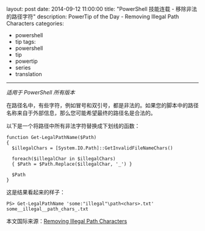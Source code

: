﻿layout: post
date: 2014-09-12 11:00:00
title: "PowerShell 技能连载 - 移除非法的路径字符"
description: PowerTip of the Day - Removing Illegal Path Characters
categories:
- powershell
- tip
tags:
- powershell
- tip
- powertip
- series
- translation
---
_适用于 PowerShell 所有版本_

在路径名中，有些字符，例如冒号和双引号，都是非法的。如果您的脚本中的路径名称来自于外部信息，那么您可能希望最终的路径名是合法的。

以下是一个将路径中所有非法字符替换成下划线的函数：

    function Get-LegalPathName($Path)
    {
      $illegalChars = [System.IO.Path]::GetInvalidFileNameChars() 
    
      foreach($illegalChar in $illegalChars) 
      { $Path = $Path.Replace($illegalChar, '_') }
    
      $Path
    }  

这是结果看起来的样子：

    PS> Get-LegalPathName 'some:"illegal"\path<chars>.txt'
    some__illegal__path_chars_.txt

<!--more-->
本文国际来源：[Removing Illegal Path Characters](http://community.idera.com/powershell/powertips/b/tips/posts/removing-illegal-pathcharacters)
